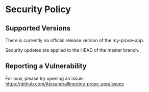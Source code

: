 <!--
 *
 * Copyright (C) 2025 Alexandra Weber
 *
 * Except speciﬁc ﬁles which bear a diﬀerent mention, this programme is licensed under the European Union Public License 1.2 (EUPL-1.2) or later
 * See the EUPL-1.2 for more details.
 *
 * SPDX-License-Identifier: EUPL-1.2
 *
 *
-->



# Security Policy

## Supported Versions

There is currently no official release version of the my-prose-app.

Security updates are applied to the HEAD of the master branch.

## Reporting a Vulnerability

For now, please try opening an issue: https://github.com/AlexandraIllner/my-prose-app/issues
